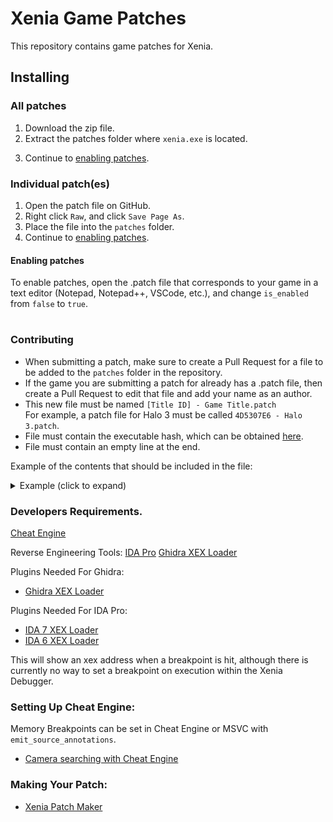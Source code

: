# Xenia Game Patches
This repository contains game patches for Xenia.

## Installing

### All patches
1. Download the <!--[zip](https://github.com/xenia-canary/game-patches/archive/main.zip)--> zip file.
2. Extract the patches folder where `xenia.exe` is located.
<!-- <br>![](https://raw.githubusercontent.com/xenia-canary/game-patches/main/images/patches.png) -->
3. Continue to [enabling patches](#enabling-patches).

### Individual patch(es)
1. Open the patch file on GitHub.
2. Right click `Raw`, and click `Save Page As`.
3. Place the file into the `patches` folder.
4. Continue to [enabling patches](#enabling-patches).

#### Enabling patches
To enable patches, open the .patch file that corresponds to your game in a text editor (Notepad, Notepad++, VSCode, etc.), and change `is_enabled` from `false` to `true`.

#
### Contributing
 * When submitting a patch, make sure to create a Pull Request for a file to be added to the `patches` folder in the repository.
 * If the game you are submitting a patch for already has a .patch file, then create a Pull Request to edit that file and add your name as an author.
 * This new file must be named `[Title ID] - Game Title.patch`
 <br>For example, a patch file for Halo 3 must be called `4D5307E6 - Halo 3.patch`.
 * File must contain the executable hash, which can be obtained [here](#Obtaining-XEX-hash).
 * File must contain an empty line at the end.

Example of the contents that should be included in the file:
<details><summary>Example (click to expand)</summary>

```
title_name = "Blue Dragon"
title_id = "4D5307DF"

[[patch]]
    name = "Enable Wireframe"
    desc = "Significantly impacts performance. Useful for viewing aspects of levels."
    author = "illusion"
    is_enabled = false

    [[patch.be32]]
        address = 0x82132D68
        value = 0x39600001

[[patch]]
    name = "Enable Camera Bounding Box"
    author = "illusion"
    is_enabled = false

    [[patch.be32]]
        address = 0x821340B0
        value = 0x39600001

[[patch]]
    name = "60 FPS (WIP)"
    desc = "Work-in-progress, can be improved upon by others. Causes softlocks in battles."
    author = "illusion"
    is_enabled = false

    [[patch.be32]]
        address = 0x820ce6bc # Will need to find a way to write 3f00 rather than nop.
        value = 0x60000000
    [[patch.be32]]
        address = 0x821a0640
        value = 0x60000000
    [[patch.be32]]
        address = 0x8273664c
        value = 0x60000000
    [[patch.be16]]
        address = 0x82DEC57C # Game speed
        value = 0x3f00
    [[patch.be16]]
        address = 0x82DDA880 # Battle speed; disabling this avoids softlocks, but doubles speed.
        value = 0x3f00
    [[patch.be32]]
        address = 0x8246ab68 # Vsync flip rate
        value = 0x39400001
```
</details>

### Developers Requirements.

[Cheat Engine](https://www.cheatengine.org)

Reverse Engineering Tools:
[IDA Pro](https://hex-rays.com/ida-pro/)
[Ghidra XEX Loader](https://github.com/zeroKilo/XEXLoaderWV/releases)

Plugins Needed For Ghidra:
  * [Ghidra XEX Loader](https://github.com/zeroKilo/XEXLoaderWV/releases)

Plugins Needed For IDA Pro:
  * [IDA 7 XEX Loader](https://github.com/emoose/idaxex)
  * [IDA 6 XEX Loader](https://xorloser.com/blog/?p=395)

This will show an xex address when a breakpoint is hit, although there is currently no way to set a breakpoint on execution within the Xenia Debugger.

### Setting Up Cheat Engine:

Memory Breakpoints can be set in Cheat Engine or MSVC with `emit_source_annotations`.
  * [Camera searching with Cheat Engine](https://github.com/emoose/xenia/issues/9)
 
 ### Making Your Patch:
  * [Xenia Patch Maker](https://github.com/oSerenity/Xenia-Patch-Maker)
<!--
### Making Your Patch
1. Run the Game once.
2. Close Xenia.
3. Locate `xenia.log`.
4. Drag `xenia.log` Drop It In Xenia Patch Maker.
<br>Xenia Patch Maker Will Load The Data Of The Game's Info:
<br>`Proceed To Make Your Patch File.`
-->
